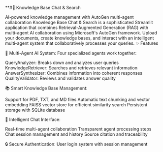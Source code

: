 **#🧠 Knowledge Base Chat & Search

AI-powered knowledge management with AutoGen multi-agent collaboration
Knowledge Base Chat & Search is a sophisticated Streamlit application that combines Retrieval-Augmented Generation (RAG) with multi-agent AI collaboration using Microsoft's AutoGen framework. Upload your documents, create knowledge bases, and interact with an intelligent multi-agent system that collaboratively processes your queries.
✨ Features

🤖 Multi-Agent AI System: Four specialized agents work together:

QueryAnalyzer: Breaks down and analyzes user queries
KnowledgeRetriever: Searches and retrieves relevant information
AnswerSynthesizer: Combines information into coherent responses
QualityValidator: Reviews and validates answer quality


📚 Smart Knowledge Base Management:

Support for PDF, TXT, and MD files
Automatic text chunking and vector embedding
FAISS vector store for efficient similarity search
Persistent storage with SQLite database


💬 Intelligent Chat Interface:

Real-time multi-agent collaboration
Transparent agent processing steps
Chat session management and history
Source citation and traceability


🔒 Secure Authentication: User login system with session management
